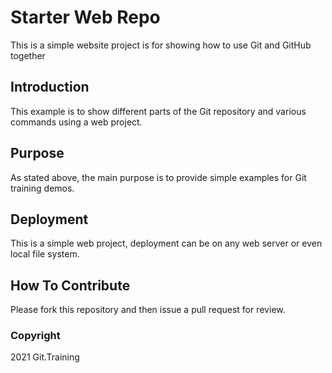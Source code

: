 # Starter Web Repo

This is a simple website project is for showing how to use Git and GitHub together

## Introduction

This example is to show different parts of the Git repository and various commands using a web project.

## Purpose

As stated above, the main purpose is to provide simple examples for Git training demos.

## Deployment

This is a simple web project, deployment can be on any web server or even local file system.

## How To Contribute

Please fork this repository and then issue a pull request for review.

### Copyright

2021 Git.Training